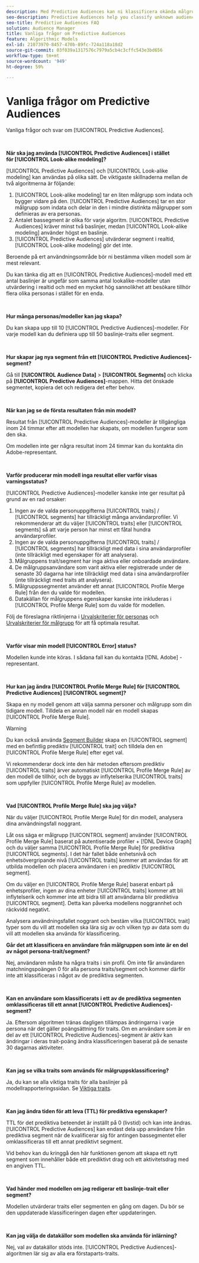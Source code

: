 ```yaml
---
description: Med Predictive Audiences kan ni klassificera okända målgrupper i distinkta personas i realtid med datavetenskap.
seo-description: Predictive Audiences help you classify unknown audiences into distinct personas in real-time, using data science.
seo-title: Predictive Audiences FAQ
solution: Audience Manager
title: Vanliga frågor om Predictive Audiences
feature: Algorithmic Models
exl-id: 21073970-8457-470b-89fc-724a118a18d2
source-git-commit: 03f039a1317576c7979a5cb4c3cffc543e3bd656
workflow-type: tm+mt
source-wordcount: '949'
ht-degree: 59%

---
```


# Vanliga frågor om Predictive Audiences

Vanliga frågor och svar om [!UICONTROL Predictive Audiences].

 

**När ska jag använda [!UICONTROL Predictive Audiences] i stället för [!UICONTROL Look-alike modeling]?**

[!UICONTROL Predictive Audiences] och [!UICONTROL Look-alike modeling] kan användas på olika sätt. De viktigaste skillnaderna mellan de två algoritmerna är följande:

1. [!UICONTROL Look-alike modeling] tar en liten målgrupp som indata och bygger vidare på den. [!UICONTROL Predictive Audiences] tar en stor målgrupp som indata och delar in den i mindre distinkta målgrupper som definieras av era personas.
1. Antalet bassegment är olika för varje algoritm. [!UICONTROL Predictive Audiences] kräver minst två baslinjer, medan [!UICONTROL Look-alike modeling] använder högst en baslinje.
1. [!UICONTROL Predictive Audiences] utvärderar segment i realtid, [!UICONTROL Look-alike modeling] gör det inte.

Beroende på ert användningsområde bör ni bestämma vilken modell som är mest relevant.

Du kan tänka dig att en [!UICONTROL Predictive Audiences]-modell med ett antal baslinjer är ungefär som samma antal lookalike-modeller utan utvärdering i realtid och med en mycket hög sannolikhet att besökare tillhör flera olika personas i stället för en enda.

 

**Hur många personas/modeller kan jag skapa?**

Du kan skapa upp till 10 [!UICONTROL Predictive Audiences]-modeller. För varje modell kan du definiera upp till 50 baslinje-traits eller segment.

 

**Hur skapar jag nya segment från ett [!UICONTROL Predictive Audiences]-segment?**

Gå till **[!UICONTROL Audience Data]** > **[!UICONTROL Segments]** och klicka på **[!UICONTROL Predictive Audiences]**-mappen. Hitta det önskade segmentet, kopiera det och redigera det efter behov.

 

**När kan jag se de första resultaten från min modell?**

Resultat från [!UICONTROL Predictive Audiences]-modeller är tillgängliga inom 24 timmar efter att modellen har skapats, om modellen fungerar som den ska.

Om modellen inte ger några resultat inom 24 timmar kan du kontakta din Adobe-representant.

 

**Varför producerar min modell inga resultat eller varför visas varningsstatus?**

[!UICONTROL Predictive Audiences]-modeller kanske inte ger resultat på grund av en rad orsaker:

1. Ingen av de valda personuppgifterna [!UICONTROL traits] / [!UICONTROL segments] har tillräckligt många användarprofiler. Vi rekommenderar att du väljer [!UICONTROL traits] eller [!UICONTROL segments] så att varje person har minst ett fåtal hundra användarprofiler.
1. Ingen av de valda personuppgifterna [!UICONTROL traits] / [!UICONTROL segments] har tillräckligt med data i sina användarprofiler (inte tillräckligt med egenskaper för att analysera).
1. Målgruppens trait/segment har inga aktiva eller onboardade användare.
1. De målgruppsanvändare som varit aktiva eller registrerade under de senaste 30 dagarna har inte tillräckligt med data i sina användarprofiler (inte tillräckligt med traits att analysera).
1. Målgruppssegmentet använder ett annat [!UICONTROL Profile Merge Rule] från den du valde för modellen.
1. Datakällan för målgruppens egenskaper kanske inte inkluderas i [!UICONTROL Profile Merge Rule] som du valde för modellen.

Följ de föreslagna riktlinjerna i [Urvalskriterier för personas](../features/algorithmic-models/predictive-audiences.md#selection-personas) och [Urvalskriterier för målgrupp](../features/algorithmic-models/predictive-audiences.md#selection-audience) för att få optimala resultat.

 

**Varför visar min modell [!UICONTROL Error] status?**

Modellen kunde inte köras. I sådana fall kan du kontakta [!DNL Adobe] -representant.

 

**Hur kan jag ändra [!UICONTROL Profile Merge Rule] för [!UICONTROL Predictive Audiences] [!UICONTROL segment]?**

Skapa en ny modell genom att välja samma personer och målgrupp som din tidigare modell. Tilldela en annan modell när en modell skapas [!UICONTROL Profile Merge Rule].

>[!WARNING]
> Du kan också använda [Segment Builder](../features/segments/segment-builder.md) skapa en [!UICONTROL segment] med en befintlig prediktiv [!UICONTROL trait] och tilldela den en [!UICONTROL Profile Merge Rule] efter eget val.
> 
> Vi rekommenderar dock inte den här metoden eftersom prediktiv [!UICONTROL traits] ärver automatiskt [!UICONTROL Profile Merge Rule] av den modell de tillhör, och de byggs av inflytelserika [!UICONTROL traits] som uppfyller [!UICONTROL Profile Merge Rule] av modellen.

 

**Vad [!UICONTROL Profile Merge Rule] ska jag välja?**

När du väljer [!UICONTROL Profile Merge Rule] för din modell, analysera dina användningsfall noggrant.

Låt oss säga er målgrupp [!UICONTROL segment] använder [!UICONTROL Profile Merge Rule] baserat på autentiserade profiler + [!DNL Device Graph] och du väljer samma [!UICONTROL Profile Merge Rule] för prediktiva [!UICONTROL segments]. I det här fallet både enhetsnivå och enhetsövergripande nivå [!UICONTROL traits] kommer att användas för att utbilda modellen och placera användaren i en prediktiv [!UICONTROL segment].

Om du väljer en [!UICONTROL Profile Merge Rule] baserat enbart på enhetsprofiler, ingen av dina enheter [!UICONTROL traits] kommer att bli inflytelserik och kommer inte att bidra till att användarna blir prediktiva [!UICONTROL segment]. Detta kan påverka modellens noggrannhet och räckvidd negativt.

Analysera användningsfallet noggrant och bestäm vilka [!UICONTROL trait] typer som du vill att modellen ska lära sig av och vilken typ av data som du vill att modellen ska använda för klassificering.

**Går det att klassificera en användare från målgruppen som inte är en del av något persona-trait/segment?**

Nej, användaren måste ha några traits i sin profil. Om inte får användaren matchningspoängen 0 för alla persona traits/segment och kommer därför inte att klassificeras i något av de prediktiva segmenten.

 

**Kan en användare som klassificerats i ett av de prediktiva segmenten omklassificeras till ett annat [!UICONTROL Predictive Audiences]-segment?**

Ja. Eftersom algoritmen tränas dagligen tillämpas ändringarna i varje persona när det gäller poängsättning för traits. Om en användare som är en del av ett [!UICONTROL Predictive Audiences]-segment är aktiv kan ändringar i deras trait-poäng ändra klassificeringen baserat på de senaste 30 dagarnas aktiviteter.

 

**Kan jag se vilka traits som används för målgruppsklassificering?**

Ja, du kan se alla viktiga traits för alla baslinjer på modellrapporteringssidan. Se [Viktiga traits](../features/algorithmic-models/predictive-audiences-reporting.md#influential-traits).

 

**Kan jag ändra tiden för att leva (TTL) för prediktiva egenskaper?**

TTL för det prediktiva beteendet är inställt på 0 (livstid) och kan inte ändras. [!UICONTROL Predictive Audiences] kan endast dela upp användare från prediktiva segment när de kvalificerar sig för antingen bassegmentet eller omklassificeras till ett annat prediktivt segment.

Vid behov kan du kringgå den här funktionen genom att skapa ett nytt segment som innehåller både ett prediktivt drag och ett aktivitetsdrag med en angiven TTL.

 


**Vad händer med modellen om jag redigerar ett baslinje-trait eller segment?**

Modellen utvärderar traits eller segmenten en gång om dagen. Du bör se den uppdaterade klassificeringen dagen efter uppdateringen.

 

**Kan jag välja de datakällor som modellen ska använda för inlärning?**

Nej, val av datakällor stöds inte. [!UICONTROL Predictive Audiences]-algoritmen lär sig av alla era förstaparts-traits.
